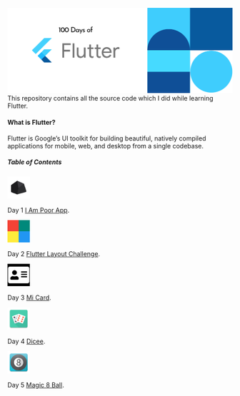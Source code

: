 ![Cover](https://raw.githubusercontent.com/iamhashimirfan/100DaysofFlutter/master/resources/Cover.png?token=AMF2I24Y7O5PY7OBLUP2PCS7EPRLA)
This repository contains all the source code which I did while learning Flutter.

#### What is Flutter?

Flutter is Google’s UI toolkit for building beautiful, natively compiled applications for mobile, web, and desktop from a single codebase.

##### Table of Contents

<img src="https://raw.githubusercontent.com/iamhashimirfan/100DaysofFlutter/master/resources/iampoorapp.png?token=AMF2I2ZG66HOJK7WTEDUFVC7EPU54" width="50" height="50" />

Day 1 [I Am Poor App](https://github.com/iamhashimirfan/100DaysofFlutter/tree/master/i_am_poor/).

<img src="https://raw.githubusercontent.com/iamhashimirfan/100DaysofFlutter/master/resources/flutter_layout_challenge.png" width="50" height="50" />

Day 2 [Flutter Layout Challenge](https://github.com/iamhashimirfan/100DaysofFlutter/tree/master/flutter_layouts_challenge).


<img src="https://raw.githubusercontent.com/iamhashimirfan/100DaysofFlutter/master/resources/mi_card.png" width="50" height="50" />

Day 3 [Mi Card](https://github.com/iamhashimirfan/100DaysofFlutter/tree/master/mi_card).


<img src="https://raw.githubusercontent.com/iamhashimirfan/100DaysofFlutter/master/resources/ic_launcher-web.png" width="50" height="50" />

Day 4 [Dicee](https://github.com/iamhashimirfan/100DaysofFlutter/tree/master/dicee-flutter).

<img src="https://raw.githubusercontent.com/iamhashimirfan/100DaysofFlutter/master/resources/day5.png" width="50" height="50" />

Day 5 [Magic 8 Ball](https://github.com/iamhashimirfan/100DaysofFlutter/tree/master/magic-8-ball-flutter).






